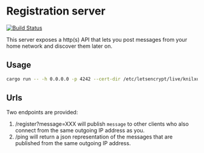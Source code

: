 # Registration server

[![Build Status](https://travis-ci.org/moziot/registration_server.svg?branch=master)](https://travis-ci.org/moziot/registration_server)

This server exposes a http(s) API that lets you post messages from your home network and discover them later on.

## Usage

```bash
cargo run -- -h 0.0.0.0 -p 4242 --cert-dir /etc/letsencrypt/live/knilxof.org
```

## Urls

Two endpoints are provided:

1. /register?message=XXX will publish `message` to other clients who also connect from the same outgoing IP address as you.
2. /ping will return a json representation of the messages that are published from the same outgoing IP address.

